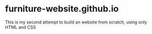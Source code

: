 # furniture-website.github.io
This is my second attempt to build an website from scratch, using only HTML and CSS
